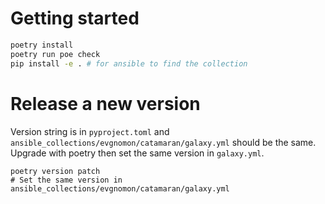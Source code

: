 # Getting started

```bash
poetry install
poetry run poe check
pip install -e . # for ansible to find the collection
```

# Release a new version

Version string is in `pyproject.toml` and `ansible_collections/evgnomon/catamaran/galaxy.yml` should be the same.
Upgrade with poetry then set the same version in `galaxy.yml`.

```
poetry version patch
# Set the same version in ansible_collections/evgnomon/catamaran/galaxy.yml
```

